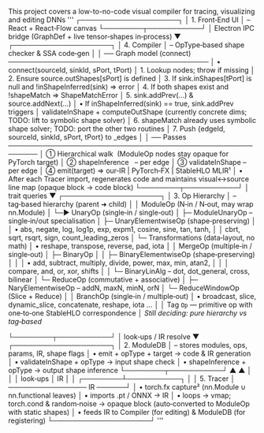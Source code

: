 This project covers a low-to-no-code visual compiler for tracing, visualizing and editing DNNs
'''
┌────────────────────┐
│  1. Front‑End UI   │ – React + React‑Flow canvas
└────────┬───────────┘
         │ Electron IPC bridge (GraphDef + live tensor‑shapes in‑process)
         ▼
┌────────────────────┐
│ 4. Compiler        │ – OpType‑based shape checker & SSA code‑gen
│
│  ── Graph model (connect) ─────────────────────────────────────────
│  • connect(sourceId, sinkId, sPort, tPort)
│        1. Lookup nodes; throw if missing
│        2. Ensure source.outShapes[sPort] is defined
│        3. If sink.inShapes[tPort] is null and !inShapeInferred(sink) ⇒ error
│        4. If both shapes exist and !shapeMatch ⇒ ShapeMatchError
│        5. sink.addPrev(...) & source.addNext(...)
│           • If inShapeInferred(sink) == true, sink.addPrev triggers
│             validateInShape + computeOutShape (currently concrete dims; TODO: lift to symbolic shape solver)
│        6. shapeMatch already uses symbolic shape solver; TODO: port the other two routines
│        7. Push {edgeId, sourceId, sinkId, sPort, tPort} to _edges
│
│  ── Passes ────────────────────────────────────────────────────────
│  ① Hierarchical walk  (ModuleOp nodes stay opaque for PyTorch target)
│  ② shapeInference   – per edge
│  ③ validateInShape – per edge
│  ④ emit(target) ⇒ our‑IR | PyTorch‑FX | StableHLO MLIR¹
│     • After each Tracer import, regenerates code and maintains visual↔source line map (opaque block → code block)
└────────┬───────────┘
         │ trait queries
         ▼
┌────────────────────┐
│ 3. Op Hierarchy    │ – tag‑based hierarchy (parent ➜ child)
│
│   ModuleOp (N‑in / N‑out, may wrap nn.Module)
│   └─► UnaryOp (single‑in / single‑out)
│         ├─ ModuleUnaryOp – single‑in/out specialisation
│         ├─ UnaryElementwiseOp (shape‑preserving)
│         │     • abs, negate, log, log1p, exp, expm1, cosine, sine, tan, tanh,
│         │       cbrt, sqrt, rsqrt, sign, count_leading_zeros
│         └─ Transformations (data‑layout, no math)
│               • reshape, transpose, reverse, pad, iota
│
│   MergeOp (multiple‑in / single‑out)
│         ├─ BinaryOp
│         │     ├─ BinaryElementwiseOp (shape‑preserving)
│         │     │     • add, subtract, multiply, divide, power, max, min, atan2,
│         │     │       compare, and, or, xor, shifts
│         │     └─ BinaryLinAlg – dot, dot_general, cross, bilinear
│         └─ ReduceOp (commutative + associative)
│               ├─ NaryElementwiseOp – addN, maxN, minN, orN
│               └─ ReduceWindowOp (Slice + Reduce)
│
│   BranchOp (single‑in / multiple‑out)
│         • broadcast, slice, dynamic_slice, concatenate, reshape, iota …
│
│   Tag `Op` — primitive op with one‑to‑one StableHLO correspondence
│   *Still deciding: pure hierarchy vs tag‑based*

└────────┬───────────┘
         │ look‑ups / IR resolve
         ▼
┌────────────────────┐
│ 2. ModuleDB        │ – stores modules, ops, params, IR, shape flags
│  • emit + opType + target      → code & IR generation
│  • validateInShape + opType    → input shape check
│  • shapeInference + opType     → output shape inference
└────────┬───────────┘
         ▲                                       ▲
         │                                       │
         │  look‑ups                             │  IR
         │                                       │
┌────────┴───────────┐                           │
│ 5. Tracer          │ ──────────────── IR ──────┘
│  • torch.fx capture² (nn.Module ∪ nn.functional leaves)
│  • imports .pt / ONNX → IR
│  • loops → vmap; torch.cond & random‑noise → opaque block (auto‑converted to ModuleOp with static shapes)
│  • feeds IR to Compiler (for editing) & ModuleDB (for registering)
└────────────────────┘
'''
